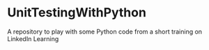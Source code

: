 # UnitTestingWithPython
A repository to play with some Python code from a short training on LinkedIn Learning
